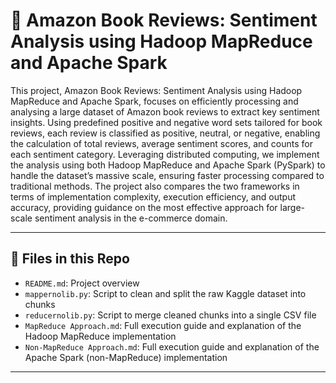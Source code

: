 # 📙 Amazon Book Reviews: Sentiment Analysis using Hadoop MapReduce and Apache Spark

This project, Amazon Book Reviews: Sentiment Analysis using Hadoop MapReduce and Apache Spark, focuses on efficiently processing and analysing a large dataset of Amazon book reviews to extract key sentiment insights. Using predefined positive and negative word sets tailored for book reviews, each review is classified as positive, neutral, or negative, enabling the calculation of total reviews, average sentiment scores, and counts for each sentiment category. Leveraging distributed computing, we implement the analysis using both Hadoop MapReduce and Apache Spark (PySpark) to handle the dataset’s massive scale, ensuring faster processing compared to traditional methods. The project also compares the two frameworks in terms of implementation complexity, execution efficiency, and output accuracy, providing guidance on the most effective approach for large-scale sentiment analysis in the e-commerce domain.

---

## 📁 Files in this Repo

- `README.md`: Project overview
- `mappernolib.py`: Script to clean and split the raw Kaggle dataset into chunks
- `reducernolib.py`: Script to merge cleaned chunks into a single CSV file
- `MapReduce Approach.md`: Full execution guide and explanation of the Hadoop MapReduce implementation
- `Non-MapReduce Approach.md`: Full execution guide and explanation of the Apache Spark (non-MapReduce) implementation

---

